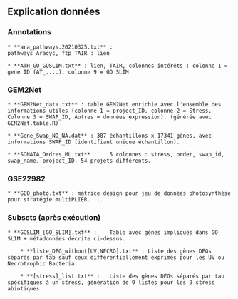  ## Explication données
 
 ### Annotations
   
    * **ara_pathways.20210325.txt** : 
    pathways Aracyc, ftp TAIR : lien
    
    * **ATH_GO_GOSLIM.txt** : lien, TAIR, colonnes intérêts : colonne 1 = gene ID (AT_....), colonne 9 = GO SLIM
    
 ### GEM2Net
  
    * **GEM2Net_data.txt** : table GEM2Net enrichie avec l'ensemble des informations utiles (colonne 1 = project_ID, colonne 2 = Stress, Colonne 3 = SWAP_ID, Autres = données expression). (générée avec GEM2Net.table.R)
    
    * **Gene_Swap_NO_NA.dat** :	387 échantillons x 17341 gènes, avec informations SWAP_ID (identifiant unique échantillon).
 
    * **SONATA_Ordres_ML.txt** :	5 colonnes : stress, order, swap_id, swap_name, project_ID, 54 projets différents.
    
 ### GSE22982
 
    * **GEO_photo.txt** : matrice design pour jeu de données photosynthèse pour stratégie multiPLIER. ...
 
 ### Subsets (après exécution)
 
    * **GOSLIM_[GO_SLIM].txt** :	Table avec gènes impliqués dans GO SLIM + métadonnées décrite ci-dessus.
			
		* **liste_DEG_without[UV,NECRO].txt** :	Liste des gènes DEGs séparés par tab sauf ceux différentiellement exprimés pour les UV ou Necrotrophic Bacteria.
		
		* **[stress]_list.txt** :	Liste des gènes DEGs séparés par tab spécifiques à un stress, génération de 9 listes pour les 9 stress abiotiques.
		
